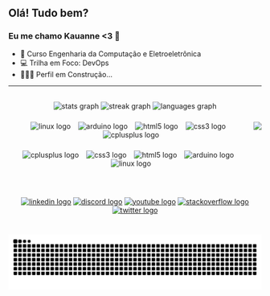 ## Olá! Tudo bem?
### Eu me chamo Kauanne <3 👋

- 🌱 Curso Engenharia da Computação e Eletroeletrônica
- 💻 Trilha em Foco: DevOps
- 👩🏽‍🔧 Perfil em Construção...
<hr>
<br>

<div align="center">
  <img src="https://github-readme-stats.vercel.app/api?username=KwG0&hide_title=false&hide_rank=false&show_icons=true&include_all_commits=true&count_private=true&disable_animations=false&theme=dark&locale=pt-br&hide_border=true" height="130" alt="stats graph"  />
  <img src="https://streak-stats.demolab.com?user=KwG0&locale=pt-br&mode=weekly&theme=dark&hide_border=true&border_radius=5" height="130" alt="streak graph"  />
  <img src="https://github-readme-stats.vercel.app/api/top-langs?username=KwG0&locale=pt-br&hide_title=false&layout=compact&card_width=320&langs_count=5&theme=dark&hide_border=true" height="130" alt="languages graph"  />
</div>

###

<img align="right" height="150" src="https://avatars.githubusercontent.com/u/91920835?v=4"  />

###

<div align="center">
  <img src="https://skillicons.dev/icons?i=linux" height="50" alt="linux logo"  />
  <img width="7" />
  <img src="https://skillicons.dev/icons?i=arduino" height="50" alt="arduino logo"  />
  <img width="7" />
  <img src="https://skillicons.dev/icons?i=html" height="50" alt="html5 logo"  />
  <img width="7" />
  <img src="https://skillicons.dev/icons?i=css" height="50" alt="css3 logo"  />
  <img width="7" />
  <img src="https://skillicons.dev/icons?i=cpp" height="50" alt="cplusplus logo"  />
</div>

###

<div align="center">
  <img src="https://skillicons.dev/icons?i=cpp" height="50" alt="cplusplus logo"  />
  <img width="7" />
  <img src="https://skillicons.dev/icons?i=css" height="50" alt="css3 logo"  />
  <img width="7" />
  <img src="https://skillicons.dev/icons?i=html" height="50" alt="html5 logo"  />
  <img width="7" />
  <img src="https://skillicons.dev/icons?i=arduino" height="50" alt="arduino logo"  />
  <img width="7" />
  <img src="https://skillicons.dev/icons?i=linux" height="50" alt="linux logo"  />
</div>

###

<br clear="both">

<div align="center">
  <a href="https://www.linkedin.com/in/kwg0"><img src="https://img.shields.io/static/v1?message=LinkedIn&logo=linkedin&label=&color=0077B5&logoColor=white&labelColor=&style=for-the-badge" height="40" alt="linkedin logo"></a>
  <a href="#"><img src="https://img.shields.io/static/v1?message=Discord&logo=discord&label=&color=7289DA&logoColor=white&labelColor=&style=for-the-badge" height="40" alt="discord logo"></a>
  <a href="#"><img src="https://img.shields.io/static/v1?message=Youtube&logo=youtube&label=&color=FF0000&logoColor=white&labelColor=&style=for-the-badge" height="40" alt="youtube logo"  /></a>
  <a href="#"><img src="https://img.shields.io/static/v1?message=Stackoverflow&logo=stackoverflow&label=&color=FE7A16&logoColor=white&labelColor=&style=for-the-badge" height="40" alt="stackoverflow logo"></a>
  <a href="#"><img src="https://img.shields.io/static/v1?message=Twitter&logo=twitter&label=&color=1DA1F2&logoColor=white&labelColor=&style=for-the-badge" height="40" alt="twitter logo"></a>
</div>

###

<br clear="both">

<img src="https://raw.githubusercontent.com/KwG0/KwG0/output/snake.svg" alt="Snake animation" />

###
